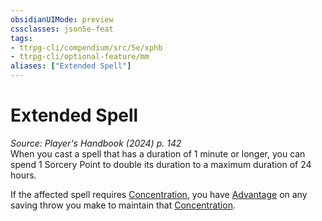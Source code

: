 ```yaml
---
obsidianUIMode: preview
cssclasses: json5e-feat
tags:
- ttrpg-cli/compendium/src/5e/xphb
- ttrpg-cli/optional-feature/mm
aliases: ["Extended Spell"]
---
```

# Extended Spell
*Source: Player's Handbook (2024) p. 142*  
When you cast a spell that has a duration of 1 minute or longer, you can spend 1 Sorcery Point to double its duration to a maximum duration of 24 hours.

If the affected spell requires [Concentration](3-Mechanics/CLI/rules/conditions.md#Concentration), you have [Advantage](3-Mechanics/CLI/rules/variant-rules/advantage-xphb.md) on any saving throw you make to maintain that [Concentration](3-Mechanics/CLI/rules/conditions.md#Concentration).